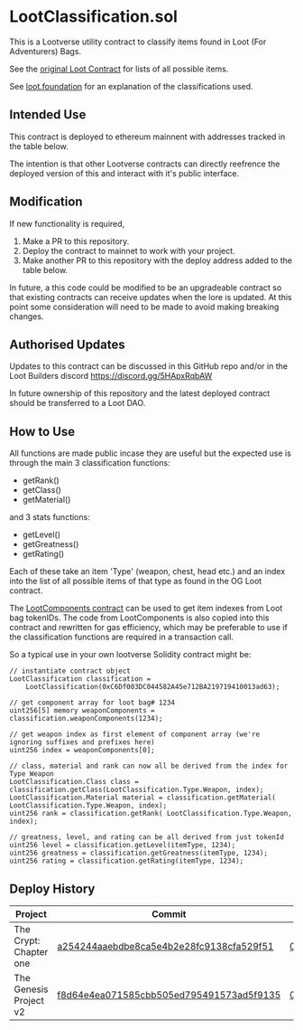 # LootClassification.sol

This is a Lootverse utility contract to classify items found in Loot (For Adventurers) Bags.

See the [original Loot Contract](https://etherscan.io/address/0xff9c1b15b16263c61d017ee9f65c50e4ae0113d7) for lists of all possible items.

See [loot.foundation](https://loot.foundation/) for an explanation of the classifications used.


## Intended Use

This contract is deployed to ethereum mainnent with addresses tracked in the table below.

The intention is that other Lootverse contracts can directly reefrence the deployed version of this and interact with it's public interface.

## Modification

If new functionality is required,

1. Make a PR to this repository.
2. Deploy the contract to mainnet to work with your project.
3. Make another PR to this repository with the deploy address added to the table below.

In future, a this code could be modified to be an upgradeable contract so that existing contracts can receive updates when the lore is updated. At this point some consideration will need to be made to avoid making breaking changes.

## Authorised Updates

Updates to this contract can be discussed in this GitHub repo and/or in the Loot Builders discord https://discord.gg/5HApxRqbAW

In future ownership of this repository and the latest deployed contract should be transferred to a Loot DAO.


## How to Use

All functions are made public incase they are useful but the expected use is through the main
3 classification functions:
- getRank()
- getClass()
- getMaterial()

and 3 stats functions:
- getLevel()
- getGreatness()
- getRating()

Each of these take an item 'Type' (weapon, chest, head etc.) 
and an index into the list of all possible items of that type as found in the OG Loot contract.

The [LootComponents contract](https://etherscan.io/address/0x3eb43b1545a360d1D065CB7539339363dFD445F3#code) can be used to get item indexes from Loot bag tokenIDs.
The code from LootComponents is also copied into this contract and rewritten for gas efficiency, which may be preferable to use if the classification functions are required in a transaction call.

So a typical use in your own lootverse Solidity contract might be:
```
// instantiate contract object
LootClassification classification = 
    LootClassification(0xC6Df003DC044582A45e712BA219719410013ad63);

// get component array for loot bag# 1234
uint256[5] memory weaponComponents = classification.weaponComponents(1234);

// get weapon index as first element of component array (we're ignoring suffixes and prefixes here)
uint256 index = weaponComponents[0];

// class, material and rank can now all be derived from the index for Type Weapon
LootClassification.Class class = classification.getClass(LootClassification.Type.Weapon, index);
LootClassification.Material material = classification.getMaterial( LootClassification.Type.Weapon, index);
uint256 rank = classification.getRank( LootClassification.Type.Weapon, index);

// greatness, level, and rating can be all derived from just tokenId
uint256 level = classification.getLevel(itemType, 1234);
uint256 greatness = classification.getGreatness(itemType, 1234);
uint256 rating = classification.getRating(itemType, 1234);
```

## Deploy History

| Project | Commit | Deployed address link |
|---------|---------------------|-----------------------|
| The Crypt: Chapter one | [a254244aaebdbe8ca5e4b2e28fc9138cfa529f51](https://github.com/playmint/loot-classification/tree/a254244aaebdbe8ca5e4b2e28fc9138cfa529f51)| [0xC6Df003DC044582A45e712BA219719410013ad63](https://etherscan.io/address/0xC6Df003DC044582A45e712BA219719410013ad63) |
| The Genesis Project v2  | [f8d64e4ea071585cbb505ed795491573ad5f9135](https://github.com/playmint/loot-classification/tree/f8d64e4ea071585cbb505ed795491573ad5f9135)| [0x04190EF3D7C91C881D335725B6BB5d45236B22AE](https://etherscan.io/address/0x04190EF3D7C91C881D335725B6BB5d45236B22AE) |

